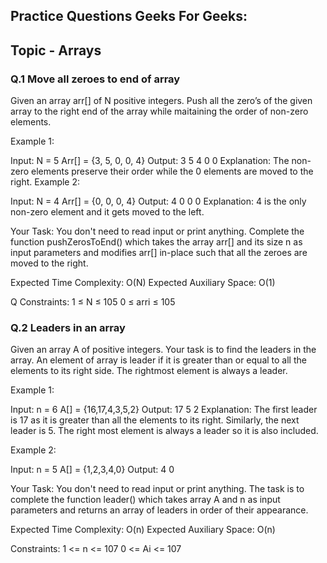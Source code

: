 ## Practice Questions Geeks For Geeks:

## Topic - <b>Arrays</b>
### <B> Q.1  Move all zeroes to end of array </B>

Given an array arr[] of N positive integers. Push all the zero’s of the given array to the right end of the array while maitaining 
the order of non-zero elements.

Example 1:

Input:
N = 5
Arr[] = {3, 5, 0, 0, 4}
Output: 3 5 4 0 0
Explanation: The non-zero elements
preserve their order while the 0
elements are moved to the right.
Example 2:

Input:
N = 4
Arr[] = {0, 0, 0, 4}
Output: 4 0 0 0
Explanation: 4 is the only non-zero
element and it gets moved to the left.

Your Task:
You don't need to read input or print anything. Complete the function pushZerosToEnd() which takes the array arr[] and its size n 
as input parameters and modifies arr[] in-place such that all the zeroes are moved to the right.  


Expected Time Complexity: O(N)
Expected Auxiliary Space: O(1)



Q
Constraints:
1 ≤ N ≤ 105
0 ≤ arri ≤ 105

### <B> Q.2 Leaders in an array </B>

Given an array A of positive integers. Your task is to find the leaders in the array.
An element of array is leader if it is greater than or equal to all the elements to its right side.
The rightmost element is always a leader.



Example 1:

Input:
n = 6
A[] = {16,17,4,3,5,2}
Output: 17 5 2
Explanation: The first leader is 17
as it is greater than all the elements
to its right.  Similarly, the next
leader is 5. The right most element
is always a leader so it is also
included.


Example 2:

Input:
n = 5
A[] = {1,2,3,4,0}
Output: 4 0


Your Task:
You don't need to read input or print anything. The task is to complete the function leader()
which takes array A and n as input parameters and returns an array of leaders in order of their
appearance.

Expected Time Complexity: O(n)
Expected Auxiliary Space: O(n)


Constraints:
1 <= n <= 107
0 <= Ai <= 107

